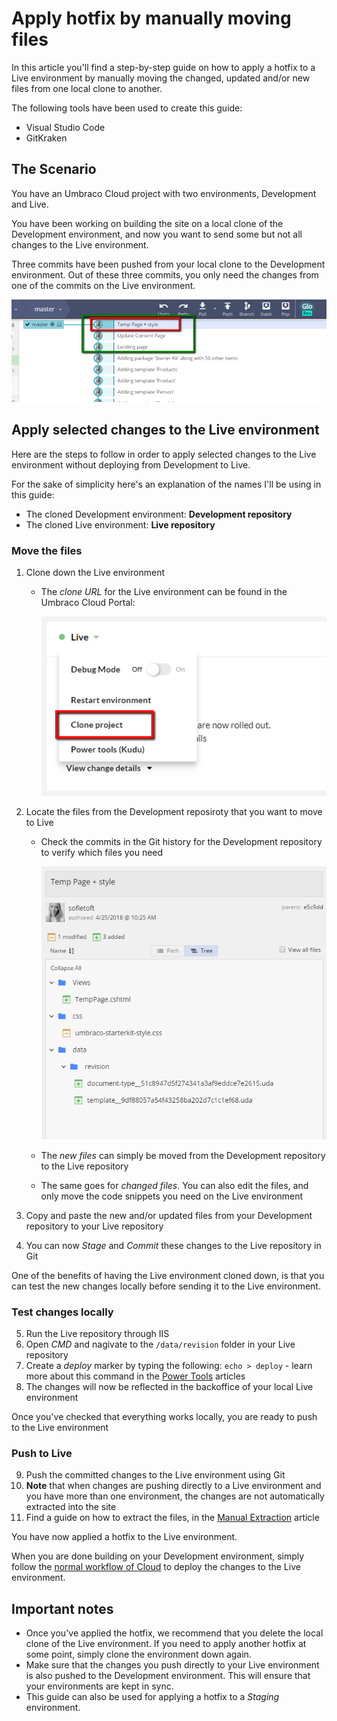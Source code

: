 # Apply hotfix by manually moving files

In this article you'll find a step-by-step guide on how to apply a hotfix to a Live environment by manually moving the changed, updated and/or new files from one local clone to another.

The following tools have been used to create this guide:

* Visual Studio Code
* GitKraken

## The Scenario

You have an Umbraco Cloud project with two environments, Development and Live. 

You have been working on building the site on a local clone of the Development environment, and now you want to send some but not all changes to the Live environment.

Three commits have been pushed from your local clone to the Development environment. Out of these three commits, you only need the changes from one of the commits on the Live environment.

![Commits](images/commits.png)

## Apply selected changes to the Live environment

Here are the steps to follow in order to apply selected changes to the Live environment without deploying from Development to Live.

For the sake of simplicity here's an explanation of the names I'll be using in this guide:

* The cloned Development environment: **Development repository**
* The cloned Live environment: **Live repository**

### Move the files

1. Clone down the Live environment
    * The _clone URL_ for the Live environment can be found in the Umbraco Cloud Portal:

        ![Live Clone URL](images/live-clone-url.png)

2. Locate the files from the Development reposiroty that you want to move to Live
    * Check the commits in the Git history for the Development repository to verify which files you need

        ![Files changes or added](images/commit-files-changed.png)

    * The _new files_ can simply be moved from the Development repository to the Live repository
    * The same goes for _changed files_. You can also edit the files, and only move the code snippets you need on the Live environment

3. Copy and paste the new and/or updated files from your Development repository to your Live repository
4. You can now _Stage_ and _Commit_ these changes to the Live repository in Git

One of the benefits of having the Live environment cloned down, is that you can test the new changes locally before sending it to the Live environment.

### Test changes locally

5. Run the Live repository through IIS
6. Open _CMD_ and nagivate to the `/data/revision` folder in your Live repository
7. Create a _deploy_ marker by typing the following: `echo > deploy` - learn more about this command in the [Power Tools](../../../Set-up/Power-Tools) articles
8. The changes will now be reflected in the backoffice of your local Live environment

Once you've checked that everything works locally, you are ready to push to the Live environment

### Push to Live

9. Push the committed changes to the Live environment using Git
10. **Note** that when changes are pushing directly to a Live environment and you have more than one environment, the changes are not automatically extracted into the site
11. Find a guide on how to extract the files, in the [Manual Extraction](../../../Set-Up/Power-Tools/Manual-extractions) article

You have now applied a hotfix to the Live environment.

When you are done building on your Development environment, simply follow the [normal workflow of Cloud](../../../Deployment/Cloud-to-Cloud/) to deploy the changes to the Live environment.

## Important notes

* Once you've applied the hotfix, we recommend that you delete the local clone of the Live environment. If you need to apply another hotfix at some point, simply clone the environment down again.
* Make sure that the changes you push directly to your Live environment is also pushed to the Development environment. This will ensure that your environments are kept in sync.
* This guide can also be used for applying a hotfix to a _Staging_ environment.